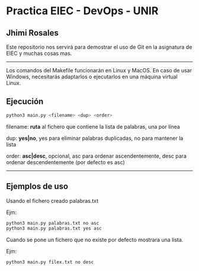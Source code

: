 # Practica EIEC - DevOps - UNIR
## Jhimi Rosales

Este repositorio nos servirá para demostrar el uso de Git en la asignatura de EIEC y muchas cosas mas.

---

Los comandos del Makefile funcionarán en Linux y MacOS. En caso de usar Windows, necesitarás adaptarlos o ejecutarlos en una máquina virtual Linux.

## Ejecución

```sh
python3 main.py <filename> <dup> <order>
```

  filename: **ruta** al fichero que contiene la lista de palabras, una por línea

  dup: **yes|no**, yes para eliminar palabras duplicadas, no para mantener la lista

  order: **asc|desc**, opcional, asc para ordenar ascendentemente, desc para ordenar descendentemente (por defecto es asc)


---
## Ejemplos de uso
Usando el fichero creado palabras.txt

Ejm:
```sh
python3 main.py palabras.txt no asc
python3 main.py palabras.txt yes asc
```

Cuando se pone un fichero que no existe por defecto mostrara una lista.

Ejm:
```sh
python3 main.py filex.txt no desc
```
